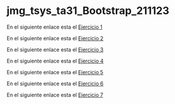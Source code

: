 # jmg_tsys_ta31_Bootstrap_211123

En el siguiente enlace esta el [Ejercicio 1](https://jordimall.github.io/jmg_tsys_ta31_Bootstrap_211123/Ejercicio01/)

En el siguiente enlace esta el [Ejercicio 2](https://jordimall.github.io/jmg_tsys_ta31_Bootstrap_211123/Ejercicio02/)

En el siguiente enlace esta el [Ejercicio 3](https://jordimall.github.io/jmg_tsys_ta31_Bootstrap_211123/Ejercicio03/)

En el siguiente enlace esta el [Ejercicio 4](https://jordimall.github.io/jmg_tsys_ta31_Bootstrap_211123/Ejercicio04/)

En el siguiente enlace esta el [Ejercicio 5](https://jordimall.github.io/jmg_tsys_ta31_Bootstrap_211123/Ejercicio05/)

En el siguiente enlace esta el [Ejercicio 6](https://jordimall.github.io/jmg_tsys_ta31_Bootstrap_211123/Ejercicio06/)

En el siguiente enlace esta el [Ejercicio 7](https://jordimall.github.io/jmg_tsys_ta31_Bootstrap_211123/Ejercicio07/)
